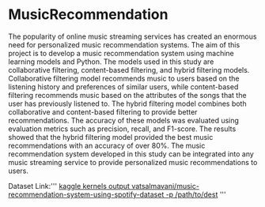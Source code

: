 # MusicRecommendation
The popularity of online music streaming services has created an enormous need for personalized music recommendation systems. The aim of this project is to develop a music recommendation system using machine learning models and Python. The models used in this study are collaborative filtering, content-based filtering, and hybrid filtering models. Collaborative filtering model recommends music to users based on the listening history and preferences of similar users, while content-based filtering recommends music based on the attributes of the songs that the user has previously listened to. The hybrid filtering model combines both collaborative and content-based filtering to provide better recommendations. The accuracy of these models was evaluated using evaluation metrics such as precision, recall, and F1-score. The results showed that the hybrid filtering model provided the best music recommendations with an accuracy of over 80%. The music recommendation system developed in this study can be integrated into any music streaming service to provide personalized music recommendations to users.

Dataset Link:''' [kaggle kernels output vatsalmavani/music-recommendation-system-using-spotify-dataset -p /path/to/dest](https://www.kaggle.com/code/vatsalmavani/music-recommendation-system-using-spotify-dataset/data) '''


